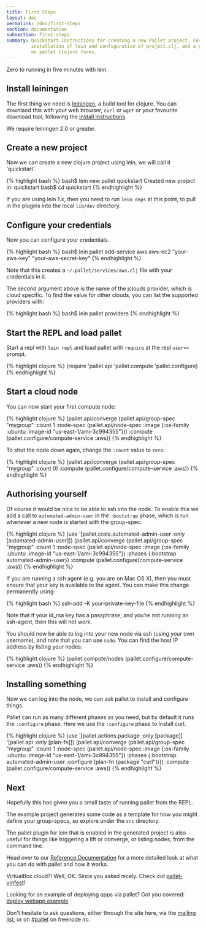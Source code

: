 ```yaml
---
title: First Steps
layout: doc
permalink: /doc/first-steps
section: documentation
subsection: first-steps
summary: Quickstart instructions for creating a new Pallet project. Covers
         installation of lein and configuration of project.clj, and a primer
         on pallet clojure forms.
---
```


Zero to running in five minutes with lein.

## Install leiningen

The first thing we need is [leiningen](http://github.com/technomancy/leiningen),
a build tool for clojure.  You can downlaod this with your web browser, `curl`
or `wget` or your favourite download tool, following the
[install instructions](https://github.com/technomancy/leiningen#installation).

We require leiningen 2.0 or greater.

## Create a new project

Now we can create a new clojure project using lein, we will call it
'quickstart'.

{% highlight bash %}
bash$ lein new pallet quickstart
Created new project in: quickstart
bash$ cd quickstart
{% endhighlight %}

If you are using lein 1.x, then you need to run `lein deps` at this point, to
pull in the plugins into the local `lib/dev` directory.

## Configure your credentials

Now you can configure your credentials.

{% highlight bash %}
bash$ lein pallet add-service aws aws-ec2 "your-aws-key" "your-aws-secret-key"
{% endhighlight %}

Note that this creates a `~/.pallet/services/aws.clj` file with your credentials
in it.

The second argument above is the name of the jclouds provider, which is cloud
specific. To find the value for other clouds, you can list the supported
providers with:

{% highlight bash %}
bash$ lein pallet providers
{% endhighlight %}

## Start the REPL and load pallet

Start a repl with `lein repl` and load pallet with `require` at the repl
`user=>` prompt.

{% highlight clojure %}
(require 'pallet.api 'pallet.compute 'pallet.configure)
{% endhighlight %}

## Start a cloud node

You can now start your first compute node:

{% highlight clojure %}
(pallet.api/converge
  (pallet.api/group-spec "mygroup"
   :count 1
   :node-spec (pallet.api/node-spec
               :image {:os-family :ubuntu :image-id "us-east-1/ami-3c994355"}))
  :compute (pallet.configure/compute-service :aws))
{% endhighlight %}

To shut the node down again, change the `:count` value to `zero`:

{% highlight clojure %}
(pallet.api/converge
  (pallet.api/group-spec "mygroup" :count 0)
  :compute (pallet.configure/compute-service :aws))
{% endhighlight %}

## Authorising yourself

Of course it would be nice to be able to ssh into the node. To enable this we
add a call to `automated-admin-user` in the `:bootstrap` phase, which is run
whenever a new node is started with the group-spec.

{% highlight clojure %}
(use '[pallet.crate.automated-admin-user :only [automated-admin-user]])
(pallet.api/converge
  (pallet.api/group-spec "mygroup"
   :count 1
   :node-spec (pallet.api/node-spec
               :image {:os-family :ubuntu :image-id "us-east-1/ami-3c994355"})
   :phases {:bootstrap automated-admin-user})
  :compute (pallet.configure/compute-service :aws))
{% endhighlight %}

If you are running a ssh agent (e.g. you are on Mac OS X), then you must ensure
that your key is available to the agent. You can make this change permanently
using:

{% highlight bash %}
ssh-add -K your-private-key-file
{% endhighlight %}

Note that if your id_rsa key has a passphrase, and you're not running an
ssh-agent, then this will not work.

You should now be able to log into your new node via ssh (using your own
username), and note that you can use `sudo`. You can find the host IP address by
listing your nodes:

{% highlight clojure %}
(pallet.compute/nodes (pallet.configure/compute-service :aws))
{% endhighlight %}


## Installing something

Now we can log into the node, we can ask pallet to install and configure things.

Pallet can run as many different phases as you need, but by default it runs the
`:configure` phase. Here we use the `:configure` phase to install curl.

{% highlight clojure %}
(use '[pallet.actions.package :only [package]]
     '[pallet.api :only [plan-fn]])
(pallet.api/converge
  (pallet.api/group-spec "mygroup"
   :count 1
   :node-spec (pallet.api/node-spec
               :image {:os-family :ubuntu :image-id "us-east-1/ami-3c994355"})
   :phases {:bootstrap automated-admin-user
            :configure (plan-fn (package "curl"))})
  :compute (pallet.configure/compute-service :aws))
{% endhighlight %}

## Next

Hopefully this has given you a small taste of running pallet from the REPL.

The example project generates some code as a template for how you might define
your group-specs, so explore under the `src` directory.

The pallet plugin for lein that is enabled in the generated project is also
useful for things like triggering a lift or converge, or listing nodes, from the
command line.

Head over to our [Reference Documentation](http://palletops.com/doc/reference-0.8)
for a more detailed look at what you can do with pallet and how it works.

VirtualBox cloud?! Well, OK.  Since you asked nicely. 
Check out [pallet-vmfest](https://github.com/pallet/pallet-vmfest)!

Looking for an example of deploying apps via pallet?  Got you covered: 
[deploy webapp example](https://github.com/pallet/example-deploy-webapp)

Don't hesitate to ask questions, either through the site here, via the
[mailing list](http://groups.google.com/group/pallet-clj), or on
[#pallet](http://webchat.freenode.net/?channels=#pallet) on freenode irc.
